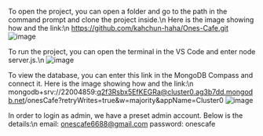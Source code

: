 To open the project, you can open a folder and go to the path in the command prompt and clone the project inside.\n
Here is the image showing how and the link:\n
https://github.com/kahchun-haha/Ones-Cafe.git
![image](https://github.com/kahchun-haha/Ones-Cafe/assets/133477881/1e62a359-7f23-4c9f-8d8e-4cfa4e47d63a)

To run the project, you can open the terminal in the VS Code and enter node server.js.\n
![image](https://github.com/kahchun-haha/Ones-Cafe/assets/133477881/e5e9ea69-339a-46be-94a4-b65bde3abf49)

To view the database, you can enter this link in the MongoDB Compass and connect it. Here is the image showing how and the link:\n
mongodb+srv://22004859:q2f3Rsbx5EfKEGRa@cluster0.ag3b7dd.mongodb.net/onesCafe?retryWrites=true&w=majority&appName=Cluster0
![image](https://github.com/kahchun-haha/Ones-Cafe/assets/133477881/f82d8a3e-6e05-4305-b288-14f24e07b1f2)

In order to login as admin, we have a preset admin account. Below is the details:\n
email: onescafe6688@gmail.com
password: onescafe
